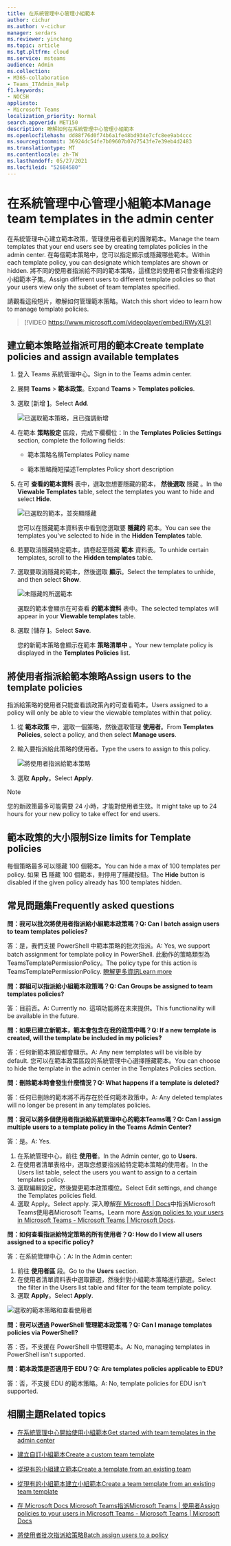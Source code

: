 ```yaml
---
title: 在系統管理中心管理小組範本
author: cichur
ms.author: v-cichur
manager: serdars
ms.reviewer: yinchang
ms.topic: article
ms.tgt.pltfrm: cloud
ms.service: msteams
audience: Admin
ms.collection:
- M365-collaboration
- Teams_ITAdmin_Help
f1.keywords:
- NOCSH
appliesto:
- Microsoft Teams
localization_priority: Normal
search.appverid: MET150
description: 瞭解如何在系統管理中心管理小組範本
ms.openlocfilehash: dd88f76d0f74b6a1fe48bd934e7cfc8ee9ab4ccc
ms.sourcegitcommit: 36924dc54fe7b09607b07d7543fe7e39eb4d2483
ms.translationtype: MT
ms.contentlocale: zh-TW
ms.lasthandoff: 05/27/2021
ms.locfileid: "52684580"
---
```

# <a name="manage-team-templates-in-the-admin-center"></a><span data-ttu-id="7e184-103">在系統管理中心管理小組範本</span><span class="sxs-lookup"><span data-stu-id="7e184-103">Manage team templates in the admin center</span></span>

<span data-ttu-id="7e184-104">在系統管理中心建立範本政策，管理使用者看到的團隊範本。</span><span class="sxs-lookup"><span data-stu-id="7e184-104">Manage the team templates that your end users see by creating templates policies in the admin center.</span></span> <span data-ttu-id="7e184-105">在每個範本策略中，您可以指定顯示或隱藏哪些範本。</span><span class="sxs-lookup"><span data-stu-id="7e184-105">Within each template policy, you can designate which templates are shown or hidden.</span></span>
<span data-ttu-id="7e184-106">將不同的使用者指派給不同的範本策略，這樣您的使用者只會查看指定的小組範本子集。</span><span class="sxs-lookup"><span data-stu-id="7e184-106">Assign different users to different template policies so that your users view only the subset of team templates specified.</span></span>

<span data-ttu-id="7e184-107">請觀看這段短片，瞭解如何管理範本策略。</span><span class="sxs-lookup"><span data-stu-id="7e184-107">Watch this short video to learn how to manage template policies.</span></span>

> [!VIDEO https://www.microsoft.com/videoplayer/embed/RWyXL9]

## <a name="create-template-policies-and-assign-available-templates"></a><span data-ttu-id="7e184-108">建立範本策略並指派可用的範本</span><span class="sxs-lookup"><span data-stu-id="7e184-108">Create template policies and assign available templates</span></span>

1. <span data-ttu-id="7e184-109">登入 Teams 系統管理中心。</span><span class="sxs-lookup"><span data-stu-id="7e184-109">Sign in to the Teams admin center.</span></span>

2. <span data-ttu-id="7e184-110">展開 **Teams**  >  **範本政策**。</span><span class="sxs-lookup"><span data-stu-id="7e184-110">Expand **Teams** > **Templates policies**.</span></span>

3. <span data-ttu-id="7e184-111">選取 [新增 **]**。</span><span class="sxs-lookup"><span data-stu-id="7e184-111">Select **Add**.</span></span>

    ![已選取範本策略，且已強調新增](media/template-policies-1.png)

1. <span data-ttu-id="7e184-113">在範本 **策略設定** 區段，完成下欄欄位：</span><span class="sxs-lookup"><span data-stu-id="7e184-113">In the **Templates Policies Settings** section, complete the following fields:</span></span>

    - <span data-ttu-id="7e184-114">範本策略名稱</span><span class="sxs-lookup"><span data-stu-id="7e184-114">Templates Policy name</span></span>

    - <span data-ttu-id="7e184-115">範本策略簡短描述</span><span class="sxs-lookup"><span data-stu-id="7e184-115">Templates Policy short description</span></span>

2. <span data-ttu-id="7e184-116">在可 **查看的範本資料** 表中，選取您想要隱藏的範本， **然後選取** 隱藏 。</span><span class="sxs-lookup"><span data-stu-id="7e184-116">In the **Viewable Templates** table, select the templates you want to hide and select **Hide**.</span></span>

    ![已選取的範本，並突顯隱藏](media/template-policies-2.png)

    <span data-ttu-id="7e184-118">您可以在隱藏範本資料表中看到您選取要 **隱藏的** 範本。</span><span class="sxs-lookup"><span data-stu-id="7e184-118">You can see the templates you've selected to hide in the **Hidden Templates** table.</span></span>

1. <span data-ttu-id="7e184-119">若要取消隱藏特定範本，請卷起至隱藏 **範本** 資料表。</span><span class="sxs-lookup"><span data-stu-id="7e184-119">To unhide certain templates, scroll to the **Hidden templates** table.</span></span>

2. <span data-ttu-id="7e184-120">選取要取消隱藏的範本，然後選取 **顯示**。</span><span class="sxs-lookup"><span data-stu-id="7e184-120">Select the templates to unhide, and then select **Show**.</span></span>

   ![未隱藏的所選範本](media/template-policies-3.png)

   <span data-ttu-id="7e184-122">選取的範本會顯示在可查看 **的範本資料** 表中。</span><span class="sxs-lookup"><span data-stu-id="7e184-122">The selected templates will appear in your **Viewable templates** table.</span></span>
3. <span data-ttu-id="7e184-123">選取 [儲存 **]**。</span><span class="sxs-lookup"><span data-stu-id="7e184-123">Select **Save**.</span></span>

   <span data-ttu-id="7e184-124">您的新範本策略會顯示在範本 **策略清單中** 。</span><span class="sxs-lookup"><span data-stu-id="7e184-124">Your new template policy is displayed in the **Templates Policies** list.</span></span>

## <a name="assign-users-to-the-template-policies"></a><span data-ttu-id="7e184-125">將使用者指派給範本策略</span><span class="sxs-lookup"><span data-stu-id="7e184-125">Assign users to the template policies</span></span>

<span data-ttu-id="7e184-126">指派給策略的使用者只能查看該政策內的可查看範本。</span><span class="sxs-lookup"><span data-stu-id="7e184-126">Users assigned to a policy will only be able to view the viewable templates within that policy.</span></span>

1. <span data-ttu-id="7e184-127">從 **範本政策** 中，選取一個策略，然後選取管理 **使用者**。</span><span class="sxs-lookup"><span data-stu-id="7e184-127">From **Templates Policies**, select a policy, and then select **Manage users**.</span></span>

2. <span data-ttu-id="7e184-128">輸入要指派給此策略的使用者。</span><span class="sxs-lookup"><span data-stu-id="7e184-128">Type the users to assign to this policy.</span></span>

   ![將使用者指派給範本策略](media/template-policies-4.png)

3. <span data-ttu-id="7e184-130">選取 **Apply**。</span><span class="sxs-lookup"><span data-stu-id="7e184-130">Select **Apply**.</span></span>

> [!Note]
> <span data-ttu-id="7e184-131">您的新政策最多可能需要 24 小時，才能對使用者生效。</span><span class="sxs-lookup"><span data-stu-id="7e184-131">It might take up to 24 hours for your new policy to take effect for end users.</span></span>

## <a name="size-limits-for-template-policies"></a><span data-ttu-id="7e184-132">範本政策的大小限制</span><span class="sxs-lookup"><span data-stu-id="7e184-132">Size limits for Template policies</span></span>

<span data-ttu-id="7e184-133">每個策略最多可以隱藏 100 個範本。</span><span class="sxs-lookup"><span data-stu-id="7e184-133">You can hide a max of 100 templates per policy.</span></span> <span data-ttu-id="7e184-134">如果 **已** 隱藏 100 個範本，則停用了隱藏按鈕。</span><span class="sxs-lookup"><span data-stu-id="7e184-134">The **Hide** button is disabled if the given policy already has 100 templates hidden.</span></span>

## <a name="frequently-asked-questions"></a><span data-ttu-id="7e184-135">常見問題集</span><span class="sxs-lookup"><span data-stu-id="7e184-135">Frequently asked questions</span></span>

<span data-ttu-id="7e184-136">**問：我可以批次將使用者指派給小組範本政策嗎？**</span><span class="sxs-lookup"><span data-stu-id="7e184-136">**Q: Can I batch assign users to team templates policies?**</span></span>
  
<span data-ttu-id="7e184-137">答：是，我們支援 PowerShell 中範本策略的批次指派。</span><span class="sxs-lookup"><span data-stu-id="7e184-137">A: Yes, we support batch assignment for template policy in PowerShell.</span></span> <span data-ttu-id="7e184-138">此動作的策略類型為 TeamsTemplatePermissionPolicy。</span><span class="sxs-lookup"><span data-stu-id="7e184-138">The policy type for this action is TeamsTemplatePermissionPolicy.</span></span> [<span data-ttu-id="7e184-139">瞭解更多資訊</span><span class="sxs-lookup"><span data-stu-id="7e184-139">Learn more</span></span>](/powershell/module/teams/new-csbatchpolicyassignmentoperation)

<span data-ttu-id="7e184-140">**問：群組可以指派給小組範本政策嗎？**</span><span class="sxs-lookup"><span data-stu-id="7e184-140">**Q: Can Groups be assigned to team templates policies?**</span></span>

<span data-ttu-id="7e184-141">答：目前否。</span><span class="sxs-lookup"><span data-stu-id="7e184-141">A: Currently no.</span></span> <span data-ttu-id="7e184-142">這項功能將在未來提供。</span><span class="sxs-lookup"><span data-stu-id="7e184-142">This functionality will be available in the future.</span></span>

<span data-ttu-id="7e184-143">**問：如果已建立新範本，範本會包含在我的政策中嗎？**</span><span class="sxs-lookup"><span data-stu-id="7e184-143">**Q: If a new template is created, will the template be included in my policies?**</span></span>

<span data-ttu-id="7e184-144">答：任何新範本預設都會顯示。</span><span class="sxs-lookup"><span data-stu-id="7e184-144">A: Any new templates will be visible by default.</span></span> <span data-ttu-id="7e184-145">您可以在範本政策區段的系統管理中心選擇隱藏範本。</span><span class="sxs-lookup"><span data-stu-id="7e184-145">You can choose to hide the template in the admin center in the Templates Policies section.</span></span>

<span data-ttu-id="7e184-146">**問：刪除範本時會發生什麼情況？**</span><span class="sxs-lookup"><span data-stu-id="7e184-146">**Q: What happens if a template is deleted?**</span></span>

<span data-ttu-id="7e184-147">答：任何已刪除的範本將不再存在於任何範本政策中。</span><span class="sxs-lookup"><span data-stu-id="7e184-147">A: Any deleted templates will no longer be present in any templates policies.</span></span>

<span data-ttu-id="7e184-148">**問：我可以將多個使用者指派給系統管理中心的範本Teams嗎？**</span><span class="sxs-lookup"><span data-stu-id="7e184-148">**Q: Can I assign multiple users to a template policy in the Teams Admin Center?**</span></span>

<span data-ttu-id="7e184-149">答：是。</span><span class="sxs-lookup"><span data-stu-id="7e184-149">A: Yes.</span></span>

1. <span data-ttu-id="7e184-150">在系統管理中心，前往 **使用者**。</span><span class="sxs-lookup"><span data-stu-id="7e184-150">In the Admin center, go to **Users**.</span></span>
1. <span data-ttu-id="7e184-151">在使用者清單表格中，選取您想要指派給特定範本策略的使用者。</span><span class="sxs-lookup"><span data-stu-id="7e184-151">In the Users list table, select the users you want to assign to a certain templates policy.</span></span>
1. <span data-ttu-id="7e184-152">選取編輯設定，然後變更範本政策欄位。</span><span class="sxs-lookup"><span data-stu-id="7e184-152">Select Edit settings, and change the Templates policies field.</span></span>
1. <span data-ttu-id="7e184-153">選取 Apply。</span><span class="sxs-lookup"><span data-stu-id="7e184-153">Select apply.</span></span>
   <span data-ttu-id="7e184-154">深入瞭解[在 Microsoft \| Docs](./assign-policies.md#assign-a-policy-to-a-batch-of-users)中指派Microsoft Teams使用者Microsoft Teams。</span><span class="sxs-lookup"><span data-stu-id="7e184-154">Learn more [Assign policies to your users in Microsoft Teams - Microsoft Teams \| Microsoft Docs](./assign-policies.md#assign-a-policy-to-a-batch-of-users).</span></span>

<span data-ttu-id="7e184-155">**問：如何查看指派給特定策略的所有使用者？**</span><span class="sxs-lookup"><span data-stu-id="7e184-155">**Q: How do I view all users assigned to a specific policy?**</span></span>

<span data-ttu-id="7e184-156">答：在系統管理中心：</span><span class="sxs-lookup"><span data-stu-id="7e184-156">A: In the Admin center:</span></span>

1. <span data-ttu-id="7e184-157">前往 **使用者區** 段。</span><span class="sxs-lookup"><span data-stu-id="7e184-157">Go to the **Users** section.</span></span>
2. <span data-ttu-id="7e184-158">在使用者清單資料表中選取篩選，然後針對小組範本策略進行篩選。</span><span class="sxs-lookup"><span data-stu-id="7e184-158">Select the filter in the Users list table and filter for the team template policy.</span></span>
3. <span data-ttu-id="7e184-159">選取 **Apply**。</span><span class="sxs-lookup"><span data-stu-id="7e184-159">Select **Apply**.</span></span>

![選取的範本策略和查看使用者](media/template-policies-5.png)

<span data-ttu-id="7e184-161">**問：我可以透過 PowerShell 管理範本政策嗎？**</span><span class="sxs-lookup"><span data-stu-id="7e184-161">**Q: Can I manage templates policies via PowerShell?**</span></span>

<span data-ttu-id="7e184-162">答：否，不支援在 PowerShell 中管理範本。</span><span class="sxs-lookup"><span data-stu-id="7e184-162">A: No, managing templates in PowerShell isn't supported.</span></span>

<span data-ttu-id="7e184-163">**問：範本政策是否適用于 EDU？**</span><span class="sxs-lookup"><span data-stu-id="7e184-163">**Q: Are templates policies applicable to EDU?**</span></span>

<span data-ttu-id="7e184-164">答：否，不支援 EDU 的範本策略。</span><span class="sxs-lookup"><span data-stu-id="7e184-164">A: No, template policies for EDU isn't supported.</span></span>

## <a name="related-topics"></a><span data-ttu-id="7e184-165">相關主題</span><span class="sxs-lookup"><span data-stu-id="7e184-165">Related topics</span></span>

- [<span data-ttu-id="7e184-166">在系統管理中心開始使用小組範本</span><span class="sxs-lookup"><span data-stu-id="7e184-166">Get started with team templates in the admin center</span></span>](./get-started-with-teams-templates-in-the-admin-console.md)

- [<span data-ttu-id="7e184-167">建立自訂小組範本</span><span class="sxs-lookup"><span data-stu-id="7e184-167">Create a custom team template</span></span>](./create-a-team-template.md)

- [<span data-ttu-id="7e184-168">從現有的小組建立範本</span><span class="sxs-lookup"><span data-stu-id="7e184-168">Create a template from an existing team</span></span>](./create-template-from-existing-team.md)

- [<span data-ttu-id="7e184-169">從現有的小組範本建立小組範本</span><span class="sxs-lookup"><span data-stu-id="7e184-169">Create a team template from an existing team template</span></span>](./create-template-from-existing-template.md)

- [<span data-ttu-id="7e184-170">在 Microsoft Docs Microsoft Teams指派Microsoft Teams \| 使用者</span><span class="sxs-lookup"><span data-stu-id="7e184-170">Assign policies to your users in Microsoft Teams - Microsoft Teams \| Microsoft Docs</span></span>](./assign-policies.md)

- [<span data-ttu-id="7e184-171">將使用者批次指派給策略</span><span class="sxs-lookup"><span data-stu-id="7e184-171">Batch assign users to a policy</span></span>](/powershell/module/teams/new-csbatchpolicyassignmentoperation)
